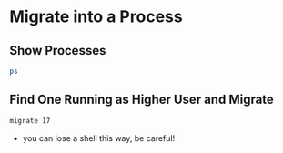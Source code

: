 # Migrate into a Process

## Show Processes

```bash
ps
```

## Find One Running as Higher User and Migrate

```bash
migrate 17
```

* you can lose a shell this way, be careful!
